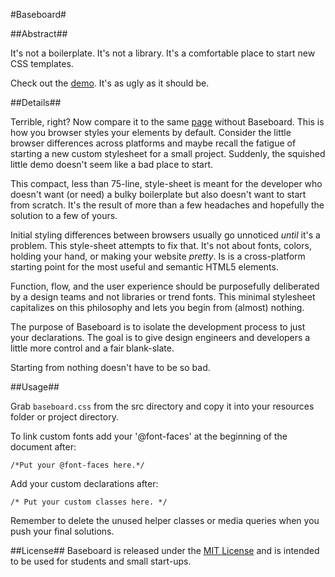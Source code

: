 #Baseboard#

##Abstract##

It's not a boilerplate. It's not a library. It's a comfortable place to start new CSS templates.

Check out the [demo](https://taylor-vann.github.io/baseboard). It's as ugly as it should be. 

##Details##

Terrible, right? Now compare it to the same [page](https://taylor-vann.github.io/baseboard/example/plank.html) without Baseboard. This is how you browser styles your elements by default. Consider the little browser differences across platforms and maybe recall the fatigue of starting a new custom stylesheet for a small project. Suddenly, the squished little demo doesn't seem like a bad place to start.

This compact, less than 75-line, style-sheet is meant for the developer who doesn't want (or need) a bulky boilerplate but also doesn't want to start from scratch. It's the result of more than a few headaches and hopefully the solution to a few of yours.

Initial styling differences between browsers usually go unnoticed *until* it's a problem. This style-sheet attempts to fix that. It's not about fonts, colors, holding your hand, or making your website *pretty*. Is is a cross-platform starting point for the most useful and semantic HTML5 elements.

Function, flow, and the user experience should be purposefully deliberated by a design teams and not libraries or trend fonts. This minimal stylesheet capitalizes on this philosophy and lets you begin from (almost) nothing.

The purpose of Baseboard is to isolate the development process to just your declarations. The goal is to give design engineers and developers a little more control and a fair blank-slate.

Starting from nothing doesn't have to be so bad.

##Usage##

Grab `baseboard.css` from the src directory and copy it into your resources folder or project directory.

To link custom fonts add your '@font-faces' at the beginning of the document after:

`/*Put your @font-faces here.*/`

Add your custom declarations after:

`/* Put your custom classes here. */`

Remember to delete the unused helper classes or media queries when you push your final solutions.

##License##
Baseboard is released under the [MIT License](https://opensource.org/licenses/MIT) and is intended to be used for students and small start-ups.
